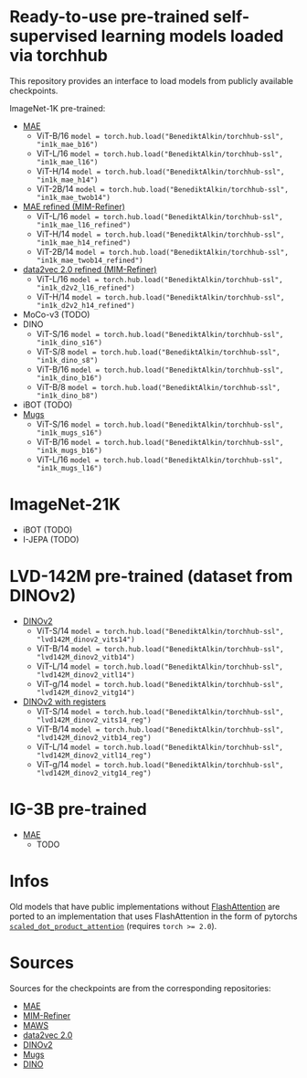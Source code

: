 # Ready-to-use pre-trained self-supervised learning models loaded via torchhub

This repository provides an interface to load models from publicly available checkpoints.


ImageNet-1K pre-trained:

- [MAE](https://github.com/facebookresearch/mae#fine-tuning-with-pre-trained-checkpoints)
    - ViT-B/16 `model = torch.hub.load("BenediktAlkin/torchhub-ssl", "in1k_mae_b16")`
    - ViT-L/16 `model = torch.hub.load("BenediktAlkin/torchhub-ssl", "in1k_mae_l16")`
    - ViT-H/14 `model = torch.hub.load("BenediktAlkin/torchhub-ssl", "in1k_mae_h14")`
    - ViT-2B/14 `model = torch.hub.load("BenediktAlkin/torchhub-ssl", "in1k_mae_twob14")`
- [MAE refined (MIM-Refiner)](https://github.com/ml-jku/MIM-Refiner#pre-trained-models)
    - ViT-L/16 `model = torch.hub.load("BenediktAlkin/torchhub-ssl", "in1k_mae_l16_refined")`
    - ViT-H/14 `model = torch.hub.load("BenediktAlkin/torchhub-ssl", "in1k_mae_h14_refined")`
    - ViT-2B/14 `model = torch.hub.load("BenediktAlkin/torchhub-ssl", "in1k_mae_twob14_refined")`
- [data2vec 2.0 refined (MIM-Refiner)](https://github.com/ml-jku/MIM-Refiner#pre-trained-models)
    - ViT-L/16 `model = torch.hub.load("BenediktAlkin/torchhub-ssl", "in1k_d2v2_l16_refined")`
    - ViT-H/14 `model = torch.hub.load("BenediktAlkin/torchhub-ssl", "in1k_d2v2_h14_refined")`
- MoCo-v3 (TODO)
- DINO
    - ViT-S/16 `model = torch.hub.load("BenediktAlkin/torchhub-ssl", "in1k_dino_s16")`
    - ViT-S/8 `model = torch.hub.load("BenediktAlkin/torchhub-ssl", "in1k_dino_s8")`
    - ViT-B/16 `model = torch.hub.load("BenediktAlkin/torchhub-ssl", "in1k_dino_b16")`
    - ViT-B/8 `model = torch.hub.load("BenediktAlkin/torchhub-ssl", "in1k_dino_b8")`
- iBOT (TODO)
- [Mugs](https://github.com/sail-sg/mugs#pretrained-models-on-imagenet-1k)
    - ViT-S/16 `model = torch.hub.load("BenediktAlkin/torchhub-ssl", "in1k_mugs_s16")`
    - ViT-B/16 `model = torch.hub.load("BenediktAlkin/torchhub-ssl", "in1k_mugs_b16")`
    - ViT-L/16 `model = torch.hub.load("BenediktAlkin/torchhub-ssl", "in1k_mugs_l16")`

# ImageNet-21K

- iBOT (TODO)
- I-JEPA (TODO)

# LVD-142M pre-trained (dataset from DINOv2)

- [DINOv2](https://github.com/facebookresearch/dinov2)
    - ViT-S/14 `model = torch.hub.load("BenediktAlkin/torchhub-ssl", "lvd142M_dinov2_vits14")`
    - ViT-B/14 `model = torch.hub.load("BenediktAlkin/torchhub-ssl", "lvd142M_dinov2_vitb14")`
    - ViT-L/14 `model = torch.hub.load("BenediktAlkin/torchhub-ssl", "lvd142M_dinov2_vitl14")`
    - ViT-g/14 `model = torch.hub.load("BenediktAlkin/torchhub-ssl", "lvd142M_dinov2_vitg14")`
- [DINOv2 with registers](https://github.com/facebookresearch/dinov2)
    - ViT-S/14 `model = torch.hub.load("BenediktAlkin/torchhub-ssl", "lvd142M_dinov2_vits14_reg")`
    - ViT-B/14 `model = torch.hub.load("BenediktAlkin/torchhub-ssl", "lvd142M_dinov2_vitb14_reg")`
    - ViT-L/14 `model = torch.hub.load("BenediktAlkin/torchhub-ssl", "lvd142M_dinov2_vitl14_reg")`
    - ViT-g/14 `model = torch.hub.load("BenediktAlkin/torchhub-ssl", "lvd142M_dinov2_vitg14_reg")`

# IG-3B pre-trained

- [MAE](https://github.com/facebookresearch/maws)
    - TODO

# Infos

Old models that have public implementations without [FlashAttention](https://arxiv.org/abs/2205.14135)
are ported to an implementation that uses FlashAttention in the form of pytorchs 
[`scaled_dot_product_attention`](https://pytorch.org/docs/stable/generated/torch.nn.functional.scaled_dot_product_attention.html) 
(requires `torch >= 2.0`).


# Sources

Sources for the checkpoints are from the corresponding repositories:

- [MAE](https://github.com/facebookresearch/mae#fine-tuning-with-pre-trained-checkpoints)
- [MIM-Refiner](https://github.com/ml-jku/MIM-Refiner#pre-trained-models)
- [MAWS](https://github.com/facebookresearch/maws)
- [data2vec 2.0](https://github.com/facebookresearch/fairseq/tree/main/examples/data2vec)
- [DINOv2](https://github.com/facebookresearch/dinov2)
- [Mugs](https://github.com/sail-sg/mugs#pretrained-models-on-imagenet-1k)
- [DINO](https://github.com/facebookresearch/dino#pretrained-models)